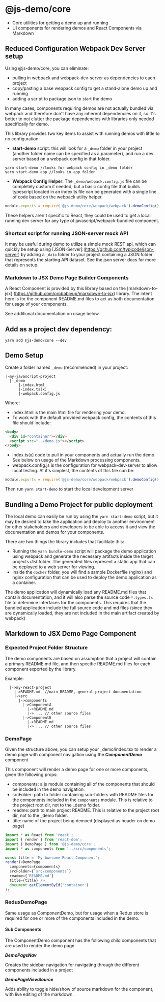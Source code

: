 # @js-demo/core

* Core utilities for getting a demo up and running
* UI components for rendering demos and React Components via Markdown

## Reduced Configuration Webpack Dev Server setup

Using @js-demo/core, you can eliminate:
* pulling in webpack and webpack-dev-server as dependencies to each project
* copy/pasting a base webpack config to get a stand-alone demo up and running
* adding a script to package.json to start the demo

In many cases, components requiring demos are not actually bundled via webpack and therefore don't have any inherent dependencies on it, so it's better to not clutter the package dependencies with libraries only needed specifically for demo.

This library provides two key items to assist with running demos with little to no configuration:

* **start-demo** script: this will look for a `_demo` folder in your project (another folder name can be specified as a parameter), and run a dev server based on a webpack config in that folder.

```
yarn start-demo //looks for webpack config in _demo folder
yarn start-demo app //looks in app folder
```

* **Webpack Config Helper**: The `_demo/webpack.config.js` file can be completely custom if needed, but a basic config file that builds typescript located in an index.ts file can be generated with a single line of code based on the webpack utility helper.

```javascript
module.exports = require('@js-demo/core/webpack/webpack').demoConfig();
```

These helpers aren't specific to React, they could be used to get a local running dev server for any type of javascript/webpack-bundled component.

### Shortcut script for running JSON-server mock API

It may be useful during demo to utilize a simple mock REST api, which can quickly be setup using [JSON-Server]:(https://github.com/typicode/json-server) by adding a `_data` folder to your project containing a JSON folder that represents the starting API dataset. See the json server docs for more details on setup.

### Markdown to JSX Demo Page Builder Components

A React Component is provided by this library based on the [markdown-to-jsx]:(https://github.com/probablyup/markdown-to-jsx) library. The intent here is for the component README.md files to act as both documentation for usage of your components.

See additional documentation on usage below

## Add as a project dev dependency:

`yarn add @js-demo/core --dev`

## Demo Setup

Create a folder named `_demo` (recommended) in your project:

```
|-my-javascript-project
  |-_demo
      |-index.html
      |-index.ts(x)
      |-webpack.config.js
```

Where:
* index.html is the main html file for rendering your demo.
* To work with the default provided webpack config, the contents of this file should include:

```html
<body>
  <div id="container"></div>
  <script src="../demo.js"></script>
</body>
```
* index.ts(x) code to pull in your components and actually run the demo. See below on usage of the Markdown processing components.
* webpack.config.js is the configuration for webpack-dev-server to allow local testing. At it's simplest, the contents of this file can be:

```javascript
module.exports = require('@js-demo/core/webpack/webpack').demoConfig();
```

Then run `yarn start-demo` to start the local development server

## Bundling a Demo Project for public deployment

The local demo can easily be run by using the `yarn start-demo` script, but it may be desired to take the application and deploy to another environment for other stakeholders and developers to be able to access it and view the documentation and demos for your components.

There are two things the library includes that facilitate this:

* Running the `yarn bundle-demo` script will package the demo application using webpack and generate the necessary artifacts inside the target projects _dist_ folder. The generated files represent a static app that can be deployed to a web server for viewing.
* Inside the `docker` folder, you will find a sample Dockerfile (nginx) and nginx configuration that can be used to deploy the demo application as a container.

The demo application will dynamically load any README.md files that contain documentation, and it will also parse the source code `*.types.ts` file to determine interfaces for the components. This requires that the bundled application include the full source code and
md files (since they are dynamically loaded, they are not included in the main artifact created by webpack)

## Markdown to JSX Demo Page Component

### Expected Project Folder Structure

The demo components are based on assumption that a project will contain a primary README.md file, and then specific README.md files for each component exported by the library.  

Example:

```
  |->my-react-project
    |->README.md  //main README, general project documentation
    |->src
      |->components
        |->ComponentA
          |->README.md
          |-> ... // other source files
        |->ComponentB
          |->README.md
          |-> ... // other source files
```

### DemoPage

Given the structure above, you can setup your _demo/index.tsx to render a demo page with component navigation using the ***ComponentDemo*** component

This component will render a demo page for one or more components, given the following props:
* components: a js module containing all of the components that should be included in the demo navigation.
* srcFolder: path to folder containing sub-folders with README files for the components included in the ```components``` module. This is relative to the project root dir, not to the _demo folder.
* readme: path to main project README. This is relative to the project root dir, not to the _demo folder.
* title: name of the project being demoed (displayed as header on demo page)

```typescript
import * as React from 'react';
import { render } from 'react-dom';
import { DemoPage } from '@js-demo/core';
import * as components from '../src/components';

const title = 'My Awesome React Component';
render(<DemoPage
  components={components}
  srcFolder={`src/components`}
  readme={'README.md'}
  title={title} />,
  document.getElementById('container')
);
```

### ReduxDemoPage

Same usage as ComponentDemo, but for usage when a Redux store is required for one or more of the components included in the demo.

#### Sub Components

The ComponentDemo component has the following child components that are used to render the demo page:

***DemoPageNav***

Creates the sidebar navigation for navigating through the different components included in a project

***DemoPageViewSource***

Adds ability to toggle hide/show of source markdown for the component, with live editing of the markdown.
